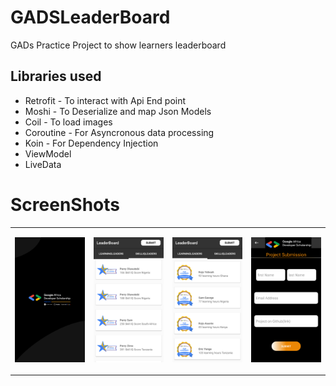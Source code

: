 # GADSLeaderBoard
GADs Practice Project to show learners leaderboard

## Libraries used
* Retrofit - To interact with Api End point
* Moshi - To Deserialize and map Json Models
* Coil - To load images
* Coroutine - For Asyncronous data processing
* Koin - For Dependency Injection
* ViewModel
* LiveData

# ScreenShots

<table>
<tr>
<td>

![SPLASH](https://github.com/kulloveth/GADSLeaderBoard/blob/master/app/screenshots/splash_pg.png)
</td>
<td>

![Skilled](https://github.com/kulloveth/GADSLeaderBoard/blob/master/app/screenshots/lead_skil_pg.png)

</td>
<td>
 
![Hours Learnt](https://github.com/kulloveth/GADSLeaderBoard/blob/master/app/screenshots/lead_hour_pg.png)
 </td>
 <td>
 
![Form](https://github.com/kulloveth/GADSLeaderBoard/blob/master/app/screenshots/sbt_page.png)
</td>
 </tr>
</table>
